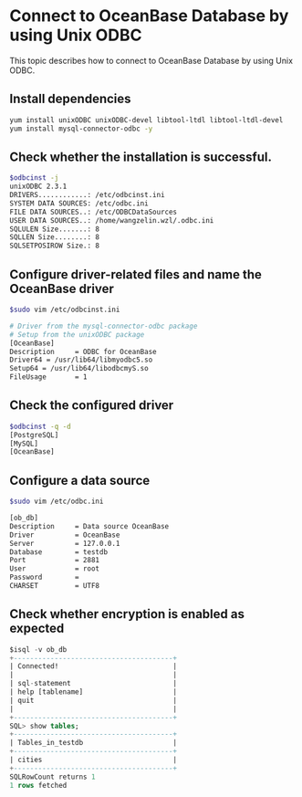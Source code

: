 # Connect to OceanBase Database by using Unix ODBC

This topic describes how to connect to OceanBase Database by using Unix ODBC.

## Install dependencies

```bash
yum install unixODBC unixODBC-devel libtool-ltdl libtool-ltdl-devel
yum install mysql-connector-odbc -y
```

## Check whether the installation is successful.

```bash
$odbcinst -j
unixODBC 2.3.1
DRIVERS............: /etc/odbcinst.ini
SYSTEM DATA SOURCES: /etc/odbc.ini
FILE DATA SOURCES..: /etc/ODBCDataSources
USER DATA SOURCES..: /home/wangzelin.wzl/.odbc.ini
SQLULEN Size.......: 8
SQLLEN Size........: 8
SQLSETPOSIROW Size.: 8
```

## Configure driver-related files and name the OceanBase driver

```bash
$sudo vim /etc/odbcinst.ini

# Driver from the mysql-connector-odbc package
# Setup from the unixODBC package
[OceanBase]
Description     = ODBC for OceanBase
Driver64 = /usr/lib64/libmyodbc5.so
Setup64 = /usr/lib64/libodbcmyS.so
FileUsage       = 1
```

## Check the configured driver

```bash
$odbcinst -q -d
[PostgreSQL]
[MySQL]
[OceanBase]
```

## Configure a data source

```bash
$sudo vim /etc/odbc.ini

[ob_db]
Description     = Data source OceanBase
Driver          = OceanBase
Server          = 127.0.0.1
Database        = testdb
Port            = 2881
User            = root
Password        =
CHARSET         = UTF8
```

## Check whether encryption is enabled as expected

```sql
$isql -v ob_db
+---------------------------------------+
| Connected!                            |
|                                       |
| sql-statement                         |
| help [tablename]                      |
| quit                                  |
|                                       |
+---------------------------------------+
SQL> show tables;
+---------------------------------------+
| Tables_in_testdb                      |
+---------------------------------------+
| cities                                |
+---------------------------------------+
SQLRowCount returns 1
1 rows fetched
```

